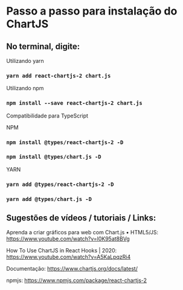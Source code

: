 # Passo a passo para instalação do ChartJS

## No terminal, digite:

Utilizando yarn
### `yarn add react-chartjs-2 chart.js`

Utilizando npm
### `npm install --save react-chartjs-2 chart.js`

Compatibilidade para TypeScript

NPM
### `npm install @types/react-chartjs-2 -D`
### `npm install @types/chart.js -D`

YARN
### `yarn add @types/react-chartjs-2 -D`
### `yarn add @types/chart.js -D`

## Sugestões de vídeos / tutoriais / Links:

Aprenda a criar gráficos para web com Chart.js • HTML5/JS:
https://www.youtube.com/watch?v=l0K95at8BVg

How To Use ChartJS in React Hooks | 2020:
https://www.youtube.com/watch?v=A5KaLpqzRi4

Documentação:
https://www.chartjs.org/docs/latest/

npmjs:
https://www.npmjs.com/package/react-chartjs-2